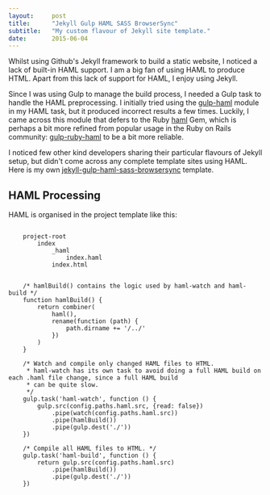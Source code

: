 ```yaml
---
layout:     post
title:      "Jekyll Gulp HAML SASS BrowserSync"
subtitle:   "My custom flavour of Jekyll site template."
date:       2015-06-04
---
```


Whilst using Github's Jekyll framework to build a static website, I noticed a lack of built-in HAML support. I am a big fan of using HAML to produce HTML. Apart from this lack of support for HAML, I enjoy using Jekyll.

Since I was using Gulp to manage the build process, I needed a Gulp task to handle the HAML preprocessing. I initially tried using the <a href="https://www.npmjs.com/package/gulp-haml">gulp-haml</a> module in my HAML task, but it produced incorrect results a few times. Luckily, I came across this module that defers to the Ruby <a href="https://rubygems.org/gems/haml">haml</a> Gem, which is perhaps a bit more refined from popular usage in the Ruby on Rails community: <a href="https://github.com/moneypenny/gulp-ruby-haml">gulp-ruby-haml</a> to be a bit more reliable.

I noticed few other kind developers sharing their particular flavours of Jekyll setup, but didn't come across any complete template sites using HAML. Here is my own <a href="https://github.com/robinrob/jekyll-gulp-haml-sass-browsersync.git">jekyll-gulp-haml-sass-browsersync</a> template.

<h2 class="section-heading">HAML Processing</h2>
<p>HAML is organised in the project template like this:</p>
<pre><code class="bash">
    project-root
        index
            _haml
                index.haml
            index.html
</code></pre>


<pre><code class="javascript">
    /* hamlBuild() contains the logic used by haml-watch and haml-build */
    function hamlBuild() {
        return combiner(
            haml(),
            rename(function (path) {
                path.dirname += '/../'
            })
        )
    }

    /* Watch and compile only changed HAML files to HTML.
     * haml-watch has its own task to avoid doing a full HAML build on each .haml file change, since a full HAML build
     * can be quite slow.
     */
    gulp.task('haml-watch', function () {
        gulp.src(config.paths.haml.src, {read: false})
            .pipe(watch(config.paths.haml.src))
            .pipe(hamlBuild())
            .pipe(gulp.dest('./'))
    })

    /* Compile all HAML files to HTML. */
    gulp.task('haml-build', function () {
        return gulp.src(config.paths.haml.src)
            .pipe(hamlBuild())
            .pipe(gulp.dest('./'))
    })
</code></pre>